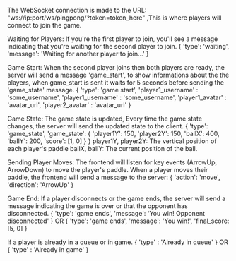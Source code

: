 

The WebSocket connection is made to the URL: "ws://ip:port/ws/pingpong/?token=token_here"
,This is where players will connect to join the game.

Waiting for Players: 
If you're the first player to join, you'll see a message indicating that you're waiting for the second player to join.
{
    'type': 'waiting',
    'message': 'Waiting for another player to join...'
}

Game Start:
When the second player joins then both players are ready, the server will send a message 'game_start', to show informations
about the the players, when game_start is sent it waits for 5 seconds before sending the 'game_state' message.
{
    'type': 'game start',
    'player1_username' : 'some_username',
    'player1_username' : 'some_username',
    'player1_avatar' : 'avatar_url',
    'player2_avatar' : 'avatar_url'
}

Game State:
The game state is updated, Every time the game state changes, the server will send the updated state to the client.
{
    'type': 'game_state',
    'game_state': {
        'player1Y': 150,
        'player2Y': 150,
        'ballX': 400,
        'ballY': 200,
        'score': [1, 0]
    }
}
player1Y, player2Y: The vertical position of each player's paddle
ballX, ballY: The current position of the ball.

Sending Player Moves:
The frontend will listen for key events (ArrowUp, ArrowDown) to move the player's paddle. When a player moves their paddle, the frontend will send a message to the server:
{
    'action': 'move',
    'direction': 'ArrowUp'
}

Game End:
If a player disconnects or the game ends, the server will send a message indicating the game is over or that the opponent has disconnected.
{
    'type': 'game ends',
    'message': 'You win! Opponent disconnected'
}
OR
{
    'type': 'game ends',
    'message': 'You win!',
    'final_score: [5, 0]
}

If a player is already in a queue or in game.
{
    'type' : 'Already in queue'
}
OR
{
    'type' : 'Already in game'
}
